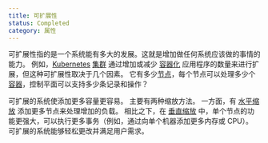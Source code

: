 ```yaml
---
title: 可扩展性
status: Completed
category: 属性
---
```


可扩展性指的是一个系统能有多大的发展。这就是增加做任何系统应该做的事情的能力。 例如，[Kubernetes](/zh/kubernetes/) [集群](/zh/cluster/) 通过增加或减少 [容器化](/zh/containerization/) 应用程序的数量来进行扩展，但这种可扩展性取决于几个因素。 它有多少[节点](/nodes/)，每个节点可以处理多少个[容器](/container/)，控制平面可以支持多少条记录和操作？

可扩展的系统使添加更多容量更容易。 主要有两种缩放方法。 一方面，有 [水平缩放](/horizontal_scaling/) 添加更多节点来处理增加的负载。 相比之下，在 [垂直缩放](/vertical_scaling/) 中，单个节点的功能更强大，可以执行更多事务（例如，通过向单个机器添加更多内存或 CPU）。 可扩展的系统能够轻松更改并满足用户需求。
